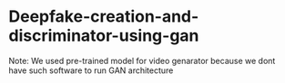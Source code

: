 # Deepfake-creation-and-discriminator-using-gan

Note: We used pre-trained model for video genarator because we dont have such software to run GAN architecture
